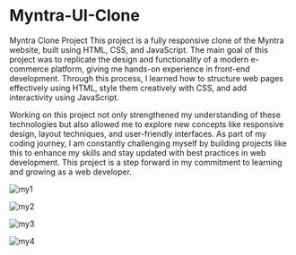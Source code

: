 # Myntra-UI-Clone
Myntra Clone Project
This project is a fully responsive clone of the Myntra website, built using HTML, CSS, and JavaScript. The main goal of this project was to replicate the design and functionality of a modern e-commerce platform, giving me hands-on experience in front-end development. Through this process, I learned how to structure web pages effectively using HTML, style them creatively with CSS, and add interactivity using JavaScript.

Working on this project not only strengthened my understanding of these technologies but also allowed me to explore new concepts like responsive design, layout techniques, and user-friendly interfaces. As part of my coding journey, I am constantly challenging myself by building projects like this to enhance my skills and stay updated with best practices in web development. This project is a step forward in my commitment to learning and growing as a web developer.

![my1](https://github.com/user-attachments/assets/9e76d2f0-0307-4560-8ac3-9b4df3e1e229)

![my2](https://github.com/user-attachments/assets/1714d74a-e917-487d-9cf0-71a65a104139)

![my3](https://github.com/user-attachments/assets/33153445-7bb0-4a8f-ade9-86d5f8d16da9)

![my4](https://github.com/user-attachments/assets/8c897d38-f85c-4044-a84f-8d296838b8c5)
